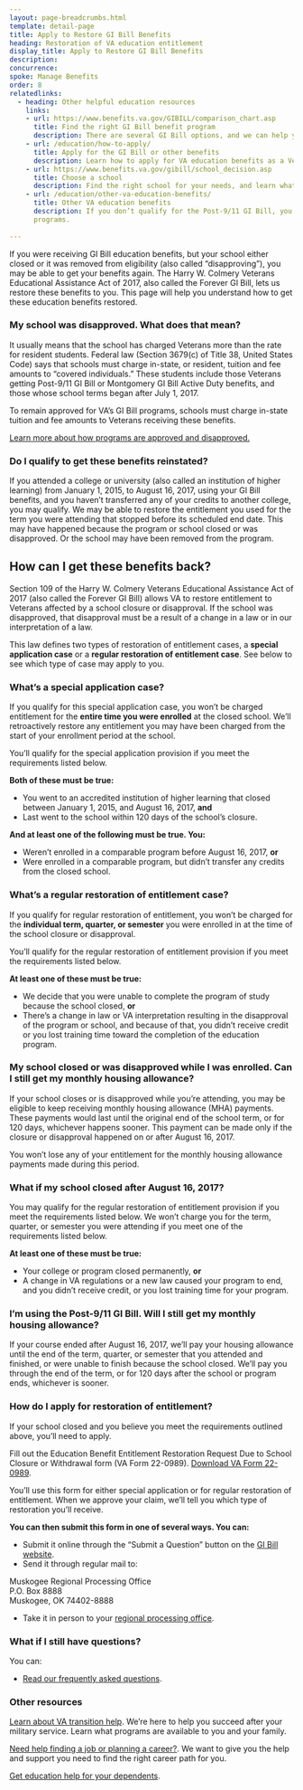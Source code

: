 ```yaml
---
layout: page-breadcrumbs.html
template: detail-page
title: Apply to Restore GI Bill Benefits
heading: Restoration of VA education entitlement
display_title: Apply to Restore GI Bill Benefits
description: 
concurrence: 
spoke: Manage Benefits
order: 8
relatedlinks:
  - heading: Other helpful education resources
    links:
    - url: https://www.benefits.va.gov/GIBILL/comparison_chart.asp
      title: Find the right GI Bill benefit program
      description: There are several GI Bill options, and we can help you compare them to find the best one for you.
    - url: /education/how-to-apply/
      title: Apply for the GI Bill or other benefits
      description: Learn how to apply for VA education benefits as a Veteran, service member, or qualified family member.
    - url: https://www.benefits.va.gov/gibill/school_decision.asp
      title: Choose a school
      description: Find the right school for your needs, and learn what your GI Bill benefits will be while attending it.
    - url: /education/other-va-education-benefits/
      title: Other VA education benefits
      description: If you don’t qualify for the Post-9/11 GI Bill, you may still be able to get training through our other
      programs.  
      
---
```


<div class="va-introtext">

If you were receiving GI Bill education benefits, but your school either closed or it was removed from eligibility (also 
called “disapproving”), you may be able to get your benefits again. The Harry W. Colmery Veterans Educational Assistance Act 
of 2017, also called the Forever GI Bill, lets us restore these benefits to you. This page will help you understand how to get
these education benefits restored.

</div>

### My school was disapproved. What does that mean?

It usually means that the school has charged Veterans more than the rate for resident students. Federal law (Section 3679(c) 
of Title 38, United States Code) says that schools must charge in-state, or resident, tuition and fee amounts to “covered 
individuals.” These students include those Veterans getting Post-9/11 GI Bill or Montgomery GI Bill Active Duty benefits, 
and those whose school terms began after July 1, 2017.

To remain approved for VA’s GI Bill programs, schools must charge in-state tuition and fee amounts to Veterans 
receiving these benefits.

[Learn more about how programs are approved and disapproved.](https://gibill.custhelp.va.gov/app/answers/detail/a_id/1481/kw/application%20approval%20or%20disapproval/session/L3RpbWUvMTU1NDY4Mjk3MS9zaWQvaHNVbmxIYm8%3D)

### Do I qualify to get these benefits reinstated?

If you attended a college or university (also called an institution of higher learning) from January 1, 2015, to August 16, 
2017, using your GI Bill benefits, and you haven’t transferred any of your credits to another college, you may qualify. We 
may be able to restore the entitlement you used for the term you were attending that stopped before its scheduled end date.
This may have happened because the program or school closed or was disapproved. Or the school may have been removed from 
the program.

## How can I get these benefits back?

Section 109 of the Harry W. Colmery Veterans Educational Assistance Act of 2017 (also called the Forever GI Bill) allows VA 
to restore entitlement to Veterans affected by a school closure or disapproval. If the school was disapproved, 
that disapproval must be a result of a change in a law or in our interpretation of a law.

This law defines two types of restoration of entitlement cases, a **special application case** or a **regular restoration of 
entitlement case**. See below to see which type of case may apply to you.

### What’s a special application case?

If you qualify for this special application case, you won’t be charged entitlement for the **entire time you were enrolled** 
at the closed school. We’ll retroactively restore any entitlement you may have been charged from the start of your enrollment 
period at the school.

You’ll qualify for the special application provision if you meet the requirements listed below.

**Both of these must be true:**

- You went to an accredited institution of higher learning that closed between January 1, 2015, and August 16, 2017, **and**
-	Last went to the school within 120 days of the school’s closure.

**And at least one of the following must be true. You:**

-	Weren’t enrolled in a comparable program before August 16, 2017, **or**
-	Were enrolled in a comparable program, but didn’t transfer any credits from the closed school.

### What’s a regular restoration of entitlement case?

If you qualify for regular restoration of entitlement, you won’t be charged for the **individual term, quarter, or semester**
you were enrolled in at the time of the school closure or disapproval.

You’ll qualify for the regular restoration of entitlement provision if you meet the requirements listed below.

**At least one of these must be true:**

-	We decide that you were unable to complete the program of study because the school closed, **or**
-	There’s a change in law or VA interpretation resulting in the disapproval of the program or school, and because of that, 
you didn’t receive credit or you lost training time toward the completion of the education program.

### My school closed or was disapproved while I was enrolled. Can I still get my monthly housing allowance?

If your school closes or is disapproved while you’re attending, you may be eligible to keep receiving monthly housing
allowance (MHA) payments. These payments would last until the original end of the school term, or for 120 days, whichever
happens sooner. This payment can be made only if the closure or disapproval happened on or after August 16, 2017.

You won’t lose any of your entitlement for the monthly housing allowance payments made during this period.

### What if my school closed after August 16, 2017?

You may qualify for the regular restoration of entitlement provision if you meet the requirements listed below. 
We won’t charge you for the term, quarter, or semester you were attending if you meet one of the requirements listed below.

**At least one of these must be true:**

-	Your college or program closed permanently, **or**
-	A change in VA regulations or a new law caused your program to end, and you didn’t receive credit, or you lost training 
time for your program.

### I’m using the Post-9/11 GI Bill. Will I still get my monthly housing allowance?

If your course ended after August 16, 2017, we’ll pay your housing allowance until the end of the term, quarter, or 
semester that you attended and finished, or were unable to finish because the school closed. We’ll pay you through 
the end of the term, or for 120 days after the school or program ends, whichever is sooner.

### How do I apply for restoration of entitlement?

If your school closed and you believe you meet the requirements outlined above, you’ll need to apply.

Fill out the Education Benefit Entitlement Restoration Request Due to School Closure or Withdrawal form (VA Form 22-0989).
[Download VA Form 22-0989](https://www.vba.va.gov/pubs/forms/VBA-22-0989-ARE.pdf).

You’ll use this form for either special application or for regular restoration of entitlement. When we approve your 
claim, we’ll tell you which type of restoration you’ll receive.

**You can then submit this form in one of several ways. You can:**

-	Submit it online through the “Submit a Question” button on the [GI Bill website](https://www.benefits.va.gov/gibill/).
-	Send it through regular mail to:
<p class="va-address-block">
Muskogee Regional Processing Office<br>
P.O. Box 8888<br>
Muskogee, OK 74402-8888<br>
</p>

-	Take it in person to your [regional processing office](https://www.benefits.va.gov/gibill/regional_processing.asp).

### What if I still have questions? 

You can:
- [Read our frequently asked questions](https://gibill.custhelp.va.gov/).

### Other resources

[Learn about VA transition help](https://www.benefits.va.gov/tap/?_ga=2.8954557.926455032.1554386313-175658214.1545415984).
We’re here to help you succeed after your military service. Learn what programs are available to you and your family.

[Need help finding a job or planning a career?](/careers-employment/).
We want to give you the help and support you need to find the right career path for you. 

[Get education help for your dependents](https://www.benefits.va.gov/gibill/survivor_dependent_assistance.asp).


